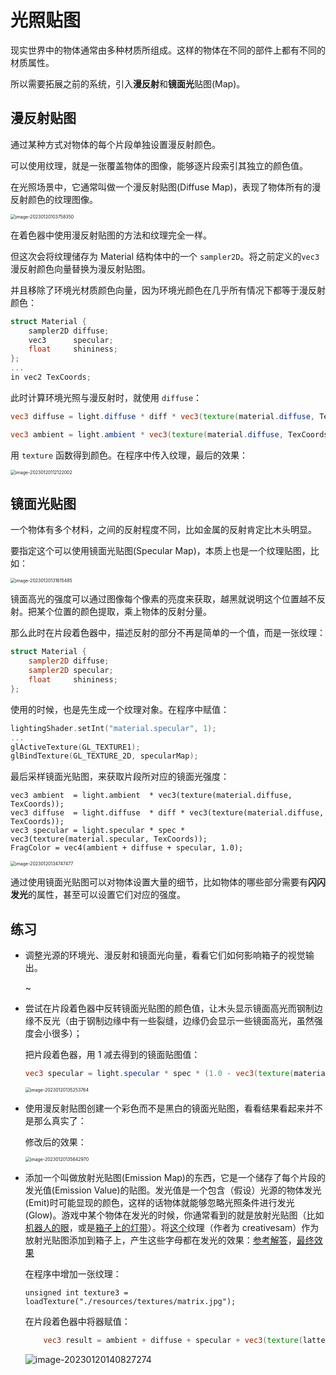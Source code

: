 # 光照贴图

现实世界中的物体通常由多种材质所组成。这样的物体在不同的部件上都有不同的材质属性。

所以需要拓展之前的系统，引入**漫反射**和**镜面光**贴图(Map)。



## 漫反射贴图

通过某种方式对物体的每个片段单独设置漫反射颜色。

可以使用纹理，就是一张覆盖物体的图像，能够逐片段索引其独立的颜色值。

在光照场景中，它通常叫做一个漫反射贴图(Diffuse Map)，表现了物体所有的漫反射颜色的纹理图像。

<img src="pics/4-光照贴图.assets/image-20230120103758350.png" alt="image-20230120103758350" style="zoom:50%;" />

在着色器中使用漫反射贴图的方法和纹理完全一样。

但这次会将纹理储存为 Material 结构体中的一个 `sampler2D`。将之前定义的`vec3` 漫反射颜色向量替换为漫反射贴图。

并且移除了环境光材质颜色向量，因为环境光颜色在几乎所有情况下都等于漫反射颜色：

````c++
struct Material {
    sampler2D diffuse;
    vec3      specular;
    float     shininess;
}; 
...
in vec2 TexCoords;
````

此时计算环境光照与漫反射时，就使用 `diffuse`：

```glsl
vec3 diffuse = light.diffuse * diff * vec3(texture(material.diffuse, TexCoords));

vec3 ambient = light.ambient * vec3(texture(material.diffuse, TexCoords));
```

用 `texture` 函数得到颜色。在程序中传入纹理，最后的效果：

<img src="pics/4-光照贴图.assets/image-20230120112122002.png" alt="image-20230120112122002" style="zoom:50%;" />



## 镜面光贴图

一个物体有多个材料，之间的反射程度不同，比如金属的反射肯定比木头明显。

要指定这个可以使用镜面光贴图(Specular Map)，本质上也是一个纹理贴图，比如：

<img src="pics/4-光照贴图.assets/image-20230120131615485.png" alt="image-20230120131615485" style="zoom:50%;" />

镜面高光的强度可以通过图像每个像素的亮度来获取，越黑就说明这个位置越不反射。把某个位置的颜色提取，乘上物体的反射分量。

那么此时在片段着色器中，描述反射的部分不再是简单的一个值，而是一张纹理：

```glsl
struct Material {
    sampler2D diffuse;
    sampler2D specular;
    float     shininess;
};
```

使用的时候，也是先生成一个纹理对象。在程序中赋值：

```c++
lightingShader.setInt("material.specular", 1);
...
glActiveTexture(GL_TEXTURE1);
glBindTexture(GL_TEXTURE_2D, specularMap);
```

最后采样镜面光贴图，来获取片段所对应的镜面光强度：

````
vec3 ambient  = light.ambient  * vec3(texture(material.diffuse, TexCoords));
vec3 diffuse  = light.diffuse  * diff * vec3(texture(material.diffuse, TexCoords));  
vec3 specular = light.specular * spec * vec3(texture(material.specular, TexCoords));
FragColor = vec4(ambient + diffuse + specular, 1.0);
````

<img src="pics/4-光照贴图.assets/image-20230120134747477.png" alt="image-20230120134747477" style="zoom:50%;" />

通过使用镜面光贴图可以对物体设置大量的细节，比如物体的哪些部分需要有**闪闪发光**的属性，甚至可以设置它们对应的强度。



## 练习

- 调整光源的环境光、漫反射和镜面光向量，看看它们如何影响箱子的视觉输出。

  ~

- 尝试在片段着色器中反转镜面光贴图的颜色值，让木头显示镜面高光而钢制边缘不反光（由于钢制边缘中有一些裂缝，边缘仍会显示一些镜面高光，虽然强度会小很多）；

  把片段着色器，用 1 减去得到的镜面贴图值：

  ````glsl
  vec3 specular = light.specular * spec * (1.0 - vec3(texture(material.specular, texCoords)));   
  ````

  <img src="pics/4-光照贴图.assets/image-20230120135253764.png" alt="image-20230120135253764" style="zoom:50%;" />

- 使用漫反射贴图创建一个彩色而不是黑白的镜面光贴图，看看结果看起来并不是那么真实了：

  修改后的效果：

  <img src="pics/4-光照贴图.assets/image-20230120135642970.png" alt="image-20230120135642970" style="zoom:50%;" />

- 添加一个叫做放射光贴图(Emission Map)的东西，它是一个储存了每个片段的发光值(Emission Value)的贴图。发光值是一个包含（假设）光源的物体发光(Emit)时可能显现的颜色，这样的话物体就能够忽略光照条件进行发光(Glow)。游戏中某个物体在发光的时候，你通常看到的就是放射光贴图（比如 [机器人的眼](https://learnopengl-cn.github.io/img/02/04/shaders_enemy.jpg)，或是[箱子上的灯带](https://learnopengl-cn.github.io/img/02/04/emissive.png)）。将[这个](https://learnopengl-cn.github.io/img/02/04/matrix.jpg)纹理（作者为 creativesam）作为放射光贴图添加到箱子上，产生这些字母都在发光的效果：[参考解答](https://learnopengl.com/code_viewer_gh.php?code=src/2.lighting/4.3.lighting_maps_exercise4/lighting_maps_exercise4.cpp)，[最终效果](https://learnopengl-cn.github.io/img/02/04/lighting_maps_exercise4.png)

  在程序中增加一张纹理：

  ```
  unsigned int texture3 = loadTexture("./resources/textures/matrix.jpg");
  ```

  在片段着色器中将器赋值：

  ```glsl
      vec3 result = ambient + diffuse + specular + vec3(texture(latterTexture, texCoords));
  ```

  ![image-20230120140827274](pics/4-光照贴图.assets/image-20230120140827274.png)
